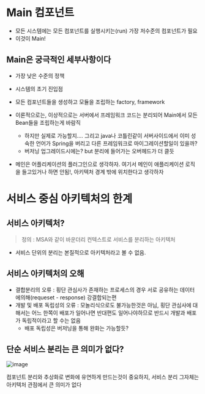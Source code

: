 # Main 컴포넌트
- 모든 시스템에는 모든 컴포넌트를 실행시키는(run) 가장 저수준의 컴포넌트가 필요
- 이것이 Main!

## Main은 궁극적인 세부사항이다
- 가장 낮은 수준의 정책
- 시스템의 초기 진입점
- 모든 컴포넌트들을 생성하고 모듈을 조립하는 factory, framework 
- 이론적으로는, 이상적으로는 서버에서 프레임워크 코드는 분리되어 Main에서 모든 Bean들을 조립하는게 바람직
  - 하지만 실제로 가능할지.... 그리고 java나 코틀린같이 서버사이드에서 이미 성숙한 언어가 Spring을 버리고 다른 프레임워크로 마이그레이션할일이 있을까?
  - 버저닝 업그레이드시에는? but 분리에 들어가는 오버헤드가 더 클듯

- 메인은 어플리케이션의 플러그인으로 생각하자. 여기서 메인이 애플리케이션 로직을 들고있거나 하면 안됨!, 아키텍처 경계 밖에 위치한다고 생각하자


# 서비스 중심 아키텍처의 한계
## 서비스 아키텍처?
> 정의 :  MSA와 같이 바운더리 컨텍스트로 서비스를 분리하는 아키텍처

- 서비스 단위의 분리는 본질적으로 아키텍처라고 볼 수 없음. 

## 서비스 아키텍처의 오해
- 결합분리의 오류 : 횡단 관심사가 존재하는 프로세스의 경우 서로 공유하는 데이터에의해(requeset - response) 강결합되는편
- 개발 및 배포 독립성의 오류 : 모놀리식으로도 불가능한것은 아님, 횡단 관심사에 대해서는 어느 한쪽이 배포가 일어나면 반대편도 일어나야하므로 반드시 개발과 배포가 독립적이라고 할 수는 없음
  - 배포 독립성은 버저닝을 통해 완화는 가능할듯?


## 단순 서비스 분리는 큰 의미가 없다? 

![image](https://user-images.githubusercontent.com/85499582/223090976-dd21dedd-572e-4a45-987c-9d7f3aad2109.png)

컴포넌트 분리와 추상화로 변화에 유연하게 만드는것이 중요하지, 서비스 분리 그자체는 아키텍처 관점에서 큰 의미가 없다


